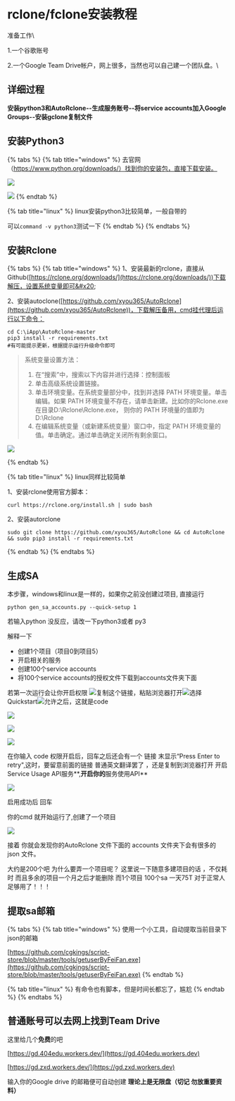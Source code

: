 # rclone/fclone安装教程

准备工作\



1.一个谷歌账号

2.一个Google Team Drive帐户，网上很多，当然也可以自己建一个团队盘。\


## **详细过程**

**安装python3和AutoRclone--生成服务账号--将service accounts加入Google Groups--安装gclone复制文件**

## 安装Python3

{% tabs %}
{% tab title="windows" %}
去官网（https://www.python.org/downloads/）找到你的安装包，直接下载安装。

![](<../.gitbook/assets/image (26).png>)

![](<../.gitbook/assets/image (15).png>)
{% endtab %}

{% tab title="linux" %}
linux安装python3比较简单，一般自带的

可以`command -v python3`测试一下
{% endtab %}
{% endtabs %}

## 安装Rclone

{% tabs %}
{% tab title="windows" %}
1、安装最新的rclone，直接从Github([https://rclone.org/downloads/](https://rclone.org/downloads/))下载解压，设置系统变量即可&#x20;

2、安装autoclone([https://github.com/xyou365/AutoRclone](https://github.com/xyou365/AutoRclone))，下载解压备用，cmd挂代理后运行以下命令：

```
cd C:\iApp\AutoRclone-master
pip3 install -r requirements.txt
#有可能提示更新，根据提示运行升级命令即可
```

> 系统变量设置方法：
>
> 1. 在“搜索”中，搜索以下内容并进行选择：控制面板
> 2. 单击高级系统设置链接。
> 3. 单击环境变量。在系统变量部分中，找到并选择 PATH 环境变量。单击编辑。如果 PATH 环境变量不存在，请单击新建。比如你的Rclone.exe在目录D:\Rclone\Rclone.exe， 则你的 PATH 环境量的值即为D:\Rclone
> 4. 在编辑系统变量（或新建系统变量）窗口中，指定 PATH 环境变量的值。单击确定。通过单击确定关闭所有剩余窗口。

![](<../.gitbook/assets/image (16).png>)


{% endtab %}

{% tab title="linux" %}
linux同样比较简单

1、安装rclone使用官方脚本：

```
curl https://rclone.org/install.sh | sudo bash
```

2、安装autorclone

```
sudo git clone https://github.com/xyou365/AutoRclone && cd AutoRclone && sudo pip3 install -r requirements.txt
```
{% endtab %}
{% endtabs %}

## **生成SA**

本步骤，windows和linux是一样的，如果你之前没创建过项目, 直接运行

`python gen_sa_accounts.py --quick-setup 1`

若输入python 没反应，请改一下python3或者 py3

解释一下

* 创建1个项目（项目0到项目5）
* 开启相关的服务
* 创建100个service accounts
* 将100个service accounts的授权文件下载到accounts文件夹下面

若第一次运行会让你开启权限  ![](https://i0.hdslb.com/bfs/article/0fa381d44e9eba59bfc04e51d1f2387c13bfdc3b.png@942w\_360h\_progressive.webp)复制这个链接，粘贴浏览器打开![](https://i0.hdslb.com/bfs/article/357714be1061ac78c99a52d2a04500d7af498c94.png@942w\_651h\_progressive.webp)选择Quickstart![](https://i0.hdslb.com/bfs/article/d98c9adecd1e2b0513456309f8858b8bafe587dd.png@579w\_527h\_progressive.webp)允许之后，这就是code

![](<../.gitbook/assets/image (19).png>)

![](<../.gitbook/assets/image (20).png>)

![](<../.gitbook/assets/image (21).png>)

在你输入 code  权限开启后，回车之后还会有一个 链接 末显示“Press Enter to retry",这时，要留意前面的链接 普通英文翻译罢了 ，还是复制到浏览器打开 开启Service Usage API服务**,**开启你的**服务使用API**

![](<../.gitbook/assets/image (22).png>)

启用成功后 回车

你的cmd 就开始运行了,创建了一个项目

![](<../.gitbook/assets/image (23).png>)

接着 你就会发现你的Au­toR­clone 文件下面的 ac­counts 文件夹下会有很多的 json 文件。

大约是200个吧 为什么要弄一个项目呢？ 这里说一下随意多建项目的话 ，不仅耗时 而且多余的项目一个月之后才能删除 而1个项目 100个sa 一天75T 对于正常人足够用了！！！

## 提取sa邮箱

{% tabs %}
{% tab title="windows" %}
使用一个小工具，自动提取当前目录下json的邮箱

[https://github.com/cgkings/script-store/blob/master/tools/getuserByFeiFan.exe](https://github.com/cgkings/script-store/blob/master/tools/getuserByFeiFan.exe)
{% endtab %}

{% tab title="linux" %}
有命令也有脚本，但是时间长都忘了，尴尬
{% endtab %}
{% endtabs %}



## 普通账号可以去网上找到Team Drive &#x20;

这里给几个**免费**的吧

[https://gd.404edu.workers.dev/](https://gd.404edu.workers.dev)

[https://gd.zxd.workers.dev/](https://gd.zxd.workers.dev)

输入你的Google drive 的邮箱便可自动创建  **理论上是无限盘（切记 勿放重要资料）**

